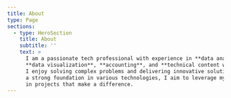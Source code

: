 ```yaml
---
title: About
type: Page
sections:
  - type: HeroSection
    title: About
    subtitle: ''
    text: >
      I am a passionate tech professional with experience in **data analysis**,
      **data visualization**, **accounting**, and **technical content writing**.
      I enjoy solving complex problems and delivering innovative solutions. With
      a strong foundation in various technologies, I aim to leverage my skills
      in projects that make a difference.
---
```

